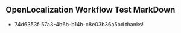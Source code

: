 ## OpenLocalization Workflow Test MarkDown
* 74d6353f-57a3-4b6b-b14b-c8e03b36a5bd thanks!

<!--HONumber=Jul16_HO3-->


